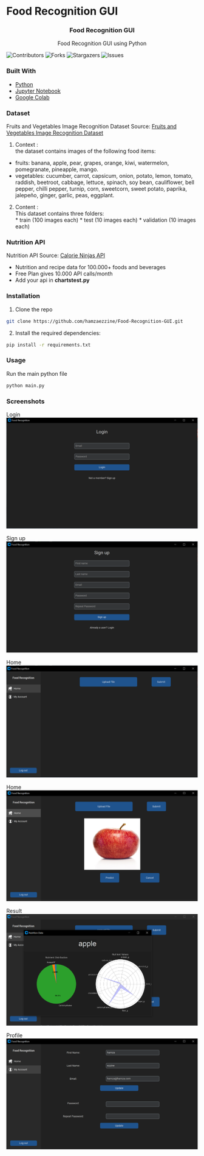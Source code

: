 # Food Recognition GUI

<p align="center">
  <h3 align="center">Food Recognition GUI</h3>

  <p align="center">
    Food Recognition GUI using Python 
  </p>
</p>

![Contributors](https://img.shields.io/github/contributors/hamzaezzine/Food-Recognition-GUI?color=dark-green) ![Forks](https://img.shields.io/github/forks/hamzaezzine/Food-Recognition-GUI?style=social) ![Stargazers](https://img.shields.io/github/stars/hamzaezzine/Food-Recognition-GUI?style=social) ![Issues](https://img.shields.io/github/issues/hamzaezzine/Food-Recognition-GUI) 




### Built With

* [Python](https://www.python.org/)
* [Jupyter Notebook](https://jupyter.org/)
* [Google Colab](https://colab.research.google.com/)

### Dataset

Fruits and Vegetables Image Recognition Dataset Source: [Fruits and Vegetables Image Recognition Dataset](https://www.kaggle.com/datasets/kritikseth/fruit-and-vegetable-image-recognition)
  
  1. Context :  
  the dataset contains images of the following food items:

  * fruits:  banana, apple, pear, grapes, orange, kiwi, watermelon, pomegranate, pineapple, mango.  
   * vegetables:  cucumber, carrot, capsicum, onion, potato, lemon, tomato, raddish, beetroot, cabbage, lettuce, spinach, soy bean, cauliflower, bell pepper, chilli pepper, turnip, corn, sweetcorn, sweet potato, paprika, jalepeño, ginger, garlic, peas, eggplant.


  2. Content :   
  This dataset contains three folders:  
    * train (100 images each)
    * test (10 images each)
    * validation (10 images each)


### Nutrition API 
Nutrition API Source: [Calorie Ninjas API](https://calorieninjas.com/)

  * Nutrition and recipe data for 100.000+ foods and beverages
  * Free Plan gives 10.000 API calls/month
  * Add your api in **chartstest.py**

### Installation

1. Clone the repo
```bash
git clone https://github.com/hamzaezzine/Food-Recognition-GUI.git
```

2. Install the required dependencies:
```bash
pip install -r requirements.txt
```

### Usage

Run the main python file
```bash
python main.py
```

### Screenshots

Login 
![login](screenshots/login.png)

Sign up 
![Sign up ](screenshots/signup.png)

Home 
![Home](screenshots/home.png)

Home 
![Home](screenshots/home2.png)

Result 
![Result](screenshots/home3.png)

Profile 
![Profile](screenshots/profile.png)


